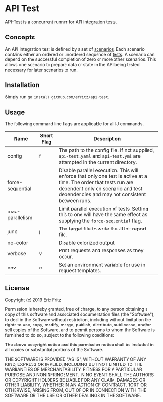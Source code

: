 # API Test

API-Test is a concurrent runner for API integration tests.

## Concepts

An API integration test is defined by a set of [scenarios](https://github.com/efritz/api-test/blob/master/docs/scenarios.md). Each scenario contains either an ordered or unordered sequence of [tests](https://github.com/efritz/api-test/blob/master/docs/tests.md). A scenario can depend on the successful completion of zero or more other scenarios. This allows one scenario to prepare data or state in the API being tested necessary for later scenarios to run.

## Installation

Simply run `go install github.com/efritz/api-test`.

## Usage

The following command line flags are applicable for all IJ commands.

| Name             | Short Flag | Description |
| -----------------| ---------- | ----------- |
| config           | f          | The path to the config file. If not supplied, `api-test.yaml` and `api-test.yml` are attempted in the current directory. |
| force-sequential |            | Disable parallel execution. This will enforce that only one test is active at a time. The order that tests run are dependent only on scenario and test dependencies and may not consistent between runs. |
| max-parallelism  |            | Limit parallel execution of tests. Setting this to one will have the same effect as supplying the `force-sequential` flag.
| junit            | j          | The target file to write the JUnit report file. |
| no-color         |            | Disable colorized output. |
| verbose          | v          | Print requests and responses as they occur. |
| env              | e          | Set an environment variable for use in request templates. |

## License

Copyright (c) 2019 Eric Fritz

Permission is hereby granted, free of charge, to any person obtaining a copy
of this software and associated documentation files (the "Software"), to deal
in the Software without restriction, including without limitation the rights
to use, copy, modify, merge, publish, distribute, sublicense, and/or sell
copies of the Software, and to permit persons to whom the Software is
furnished to do so, subject to the following conditions:

The above copyright notice and this permission notice shall be included in
all copies or substantial portions of the Software.

THE SOFTWARE IS PROVIDED "AS IS", WITHOUT WARRANTY OF ANY KIND, EXPRESS OR
IMPLIED, INCLUDING BUT NOT LIMITED TO THE WARRANTIES OF MERCHANTABILITY,
FITNESS FOR A PARTICULAR PURPOSE AND NONINFRINGEMENT. IN NO EVENT SHALL THE
AUTHORS OR COPYRIGHT HOLDERS BE LIABLE FOR ANY CLAIM, DAMAGES OR OTHER
LIABILITY, WHETHER IN AN ACTION OF CONTRACT, TORT OR OTHERWISE, ARISING FROM,
OUT OF OR IN CONNECTION WITH THE SOFTWARE OR THE USE OR OTHER DEALINGS IN
THE SOFTWARE.
